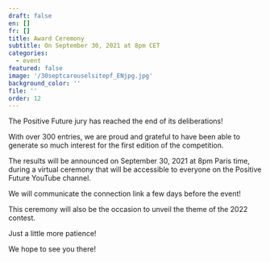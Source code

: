 ```yaml
---
draft: false
en: []
fr: []
title: Award Ceremony
subtitle: On September 30, 2021 at 8pm CET
categories:
  - event
featured: false
image: '/30septcarouselsitepf_ENjpg.jpg'
background_color: ''
file: ''
order: 12
---
```


The Positive Future jury has reached the end of its deliberations!

With over 300 entries, we are proud and grateful to have been able to generate so much interest for the first edition of the competition.

The results will be announced on September 30, 2021 at 8pm Paris time, during a virtual ceremony that will be accessible to everyone on the Positive Future YouTube channel.

We will communicate the connection link a few days before the event!

This ceremony will also be the occasion to unveil the theme of the 2022 contest.

Just a little more patience!

We hope to see you there!
